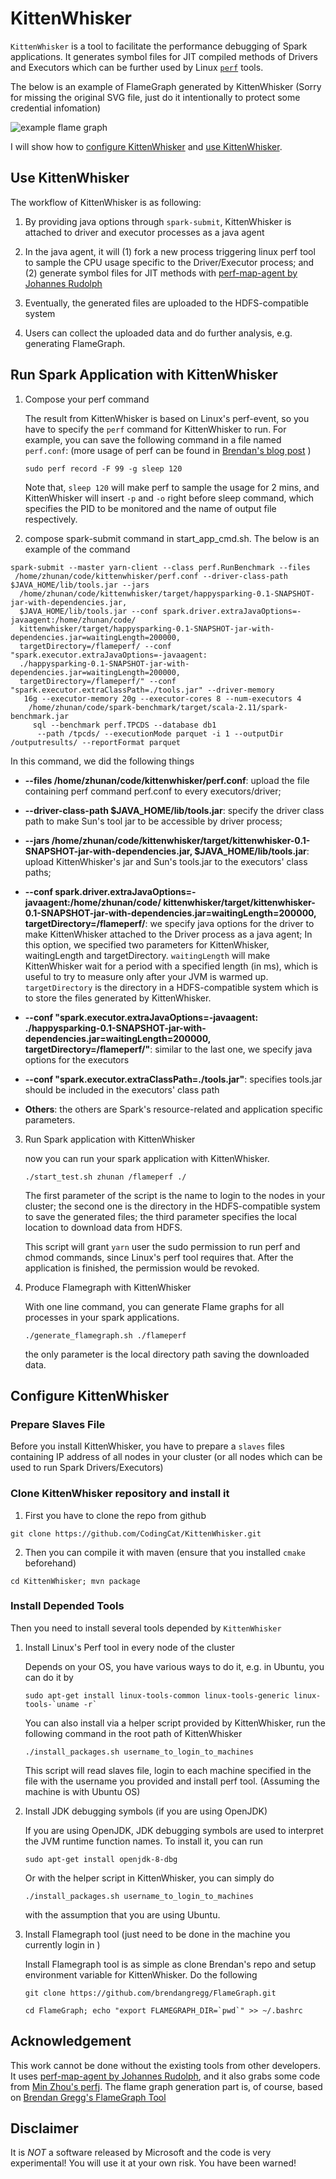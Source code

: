 # KittenWhisker

`KittenWhisker` is a tool to facilitate the performance debugging of Spark applications.
 It generates symbol files for JIT compiled methods of Drivers and Executors which can be further
  used by Linux [`perf`](https://perf.wiki.kernel.org/index.php/Main_Page) tools.

The below is an example of FlameGraph generated by KittenWhisker (Sorry for missing the original SVG
 file, just do it intentionally to protect some credential infomation)

![example flame graph](./example.png)


I will show how to [configure KittenWhisker](#configure) and [use KittenWhisker](#usage).
 
## <a name="usage">Use KittenWhisker</a>
 
The workflow of KittenWhisker is as following:
 
1. By providing java options through `spark-submit`, KittenWhisker is attached to driver and executor
processes as a java agent

2. In the java agent, it will (1) fork a new process triggering linux perf tool to sample the CPU usage 
specific to the Driver/Executor process; and (2) generate symbol files for JIT methods with
 [perf-map-agent by Johannes Rudolph](https://github.com/jvm-profiling-tools/perf-map-agent) 
 
3. Eventually, the generated files are uploaded to the HDFS-compatible system 

4. Users can collect the uploaded data and do further analysis, e.g. generating FlameGraph.

## Run Spark Application with KittenWhisker

1. Compose your perf command

    The result from KittenWhisker is based on Linux's perf-event, so you have to specify the `perf`
    command for KittenWhisker to run. For example, you can save the following command in a file named
    `perf.conf`: (more usage of perf can be found in [Brendan's blog post](http://www.brendangregg.com/perf.html) )
    
    `sudo perf record -F 99 -g sleep 120`
    
    Note that, `sleep 120` will make perf to sample the usage for 2 mins, and KittenWhisker will insert
    `-p` and `-o` right before sleep command, which specifies the PID to be monitored and the name of output
     file respectively.

2. compose spark-submit command in start_app_cmd.sh. The below is an example of the command

```
spark-submit --master yarn-client --class perf.RunBenchmark --files
 /home/zhunan/code/kittenwhisker/perf.conf --driver-class-path $JAVA_HOME/lib/tools.jar --jars
  /home/zhunan/code/kittenwhisker/target/happysparking-0.1-SNAPSHOT-jar-with-dependencies.jar,
  $JAVA_HOME/lib/tools.jar --conf spark.driver.extraJavaOptions=-javaagent:/home/zhunan/code/
  kittenwhisker/target/happysparking-0.1-SNAPSHOT-jar-with-dependencies.jar=waitingLength=200000,
  targetDirectory=/flameperf/ --conf "spark.executor.extraJavaOptions=-javaagent:
  ./happysparking-0.1-SNAPSHOT-jar-with-dependencies.jar=waitingLength=200000,
  targetDirectory=/flameperf/" --conf "spark.executor.extraClassPath=./tools.jar" --driver-memory
   16g --executor-memory 20g --executor-cores 8 --num-executors 4
    /home/zhunan/code/spark-benchmark/target/scala-2.11/spark-benchmark.jar
     sql --benchmark perf.TPCDS --database db1
      --path /tpcds/ --executionMode parquet -i 1 --outputDir /outputresults/ --reportFormat parquet
```

  In this command, we did the following things 

* <b>--files
   /home/zhunan/code/kittenwhisker/perf.conf</b>: upload the file containing perf command perf.conf
    to every executors/driver;
     
* <b>--driver-class-path $JAVA_HOME/lib/tools.jar</b>: specify the driver class path to make Sun's tool jar
to be accessible by driver process;

* <b>--jars
       /home/zhunan/code/kittenwhisker/target/kittenwhisker-0.1-SNAPSHOT-jar-with-dependencies.jar,
       $JAVA_HOME/lib/tools.jar</b>: upload KittenWhisker's jar and Sun's tools.jar to the executors'
       class paths;

* <b>--conf spark.driver.extraJavaOptions=-javaagent:/home/zhunan/code/
       kittenwhisker/target/kittenwhisker-0.1-SNAPSHOT-jar-with-dependencies.jar=waitingLength=200000,
       targetDirectory=/flameperf/</b>: we specify java options for the driver to make KittenWhisker attached
       to the Driver process as a java agent; In this option, we specified two parameters for KittenWhisker,
       waitingLength and targetDirectory. `waitingLength` will make KittenWhisker wait for a period with a
       specified length (in ms), which is useful to try to measure only after your JVM is warmed up.
       `targetDirectory` is the directory in a HDFS-compatible system which is to store the files generated by
       KittenWhisker.
         
* <b>--conf "spark.executor.extraJavaOptions=-javaagent:
       ./happysparking-0.1-SNAPSHOT-jar-with-dependencies.jar=waitingLength=200000,
       targetDirectory=/flameperf/"</b>: similar to the last one, we specify java options for the executors
              
* <b>--conf "spark.executor.extraClassPath=./tools.jar"</b>: specifies tools.jar should be included in
   the executors' class path
     
* <b>Others</b>: the others are Spark's resource-related and application specific parameters.
     
     
3. Run Spark application with KittenWhisker

    now you can run your spark application with KittenWhisker.
    
    `./start_test.sh zhunan /flameperf ./`

    The first parameter of the script is the name to login to the nodes in your cluster; the second
    one is the directory in the HDFS-compatible system to save the generated files; the third parameter
    specifies the local location to download data from HDFS.
    
    This script will grant `yarn` user the sudo permission to run perf and chmod commands, since Linux's
    perf tool requires that. After the application is finished, the permission would be revoked.
    
4. Produce Flamegraph with KittenWhisker

    With one line command, you can generate Flame graphs for all processes in your spark applications.
     
    `./generate_flamegraph.sh ./flameperf`
     
     the only parameter is the local directory path saving the downloaded data. 


##  <a name="configure">Configure KittenWhisker</a> 

### Prepare Slaves File

Before you install KittenWhisker, you have to prepare a `slaves` files containing IP address of all nodes
 in your cluster (or all nodes which can be used to run Spark Drivers/Executors)
 
### Clone KittenWhisker repository and install it

1. First you have to clone the repo from github

`git clone https://github.com/CodingCat/KittenWhisker.git`

2. Then you can compile it with maven (ensure that you installed `cmake` beforehand) 

`cd KittenWhisker; mvn package`

### Install Depended Tools 

Then you need to install several tools depended by `KittenWhisker` 

1. Install Linux's Perf tool in every node of the cluster

    Depends on your OS, you have various ways to do it, e.g. in Ubuntu, you can do it by 
    
    ```
    sudo apt-get install linux-tools-common linux-tools-generic linux-tools-`uname -r`
    ```
    
    You can also install via a helper script provided by KittenWhisker, run the following command in
     the root path of KittenWhisker
    
    ```
    ./install_packages.sh username_to_login_to_machines 
    ```
    
    This script will read slaves file, login to each machine specified in the file with the
     username you provided and install perf tool. (Assuming the machine is with Ubuntu OS)  
    
2. Install JDK debugging symbols (if you are using OpenJDK)

   If you are using OpenJDK, JDK debugging symbols are used to interpret the JVM runtime function names.
    To install it, you can run 
    
    ```
    sudo apt-get install openjdk-8-dbg
    ```
    
    Or with the helper script in KittenWhisker, you can simply do
    
    ```
    ./install_packages.sh username_to_login_to_machines 
    ```
    
    with the assumption that you are using Ubuntu. 
    
3. Install Flamegraph tool (just need to be done in the machine you currently login in )

   Install Flamegraph tool is as simple as clone Brendan's repo and setup environment variable for
    KittenWhisker. Do the following
    
    ```
    git clone https://github.com/brendangregg/FlameGraph.git
    
    cd FlameGraph; echo "export FLAMEGRAPH_DIR=`pwd`" >> ~/.bashrc
    ```

## Acknowledgement

This work cannot be done without the existing tools from other developers. It uses [perf-map-agent by
 Johannes Rudolph](https://github.com/jvm-profiling-tools/perf-map-agent), and it also grabs some code
 from [Min Zhou's perfj](https://github.com/coderplay/perfj). The flame graph generation part is, of course,
 based on [Brendan Gregg's FlameGraph Tool](https://github.com/brendangregg/FlameGraph)

## Disclaimer

It is *NOT* a software released by Microsoft and the code is very experimental!
 You will use it at your own risk. You have been warned!
